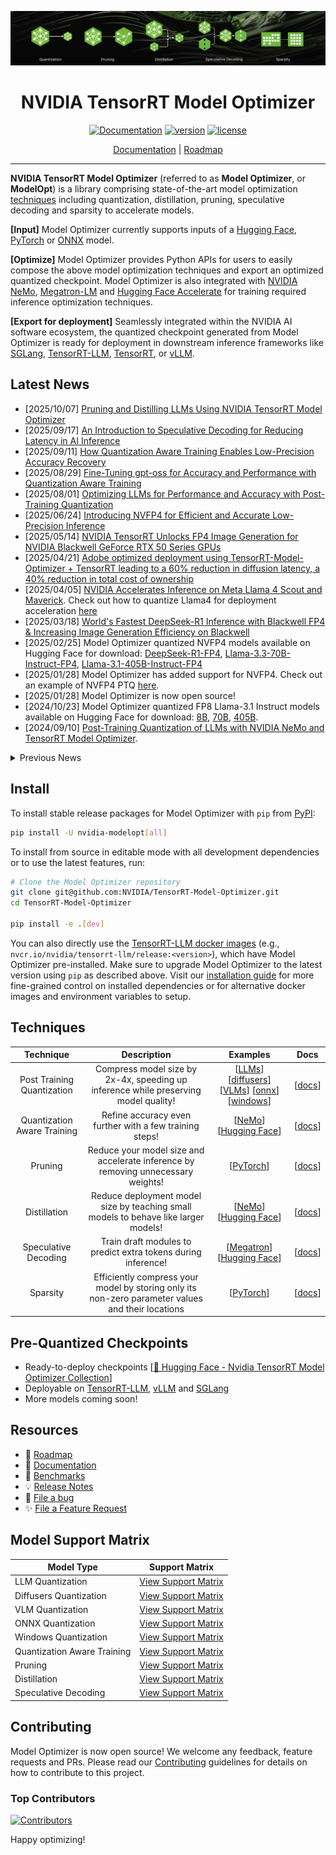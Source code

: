 <div align="center">

![Banner image](docs/source/assets/model-optimizer-banner.png)

# NVIDIA TensorRT Model Optimizer

[![Documentation](https://img.shields.io/badge/Documentation-latest-brightgreen.svg?style=flat)](https://nvidia.github.io/TensorRT-Model-Optimizer)
[![version](https://img.shields.io/pypi/v/nvidia-modelopt?label=Release)](https://pypi.org/project/nvidia-modelopt/)
[![license](https://img.shields.io/badge/License-Apache%202.0-blue)](./LICENSE)

[Documentation](https://nvidia.github.io/TensorRT-Model-Optimizer) |
[Roadmap](https://github.com/NVIDIA/TensorRT-Model-Optimizer/issues/146)

</div>

______________________________________________________________________

**NVIDIA TensorRT Model Optimizer** (referred to as **Model Optimizer**, or **ModelOpt**) is a library comprising state-of-the-art model optimization [techniques](#techniques) including quantization, distillation, pruning, speculative decoding and sparsity to accelerate models.

**[Input]** Model Optimizer currently supports inputs of a [Hugging Face](https://huggingface.co/), [PyTorch](https://github.com/pytorch/pytorch) or [ONNX](https://github.com/onnx/onnx) model.

**[Optimize]** Model Optimizer provides Python APIs for users to easily compose the above model optimization techniques and export an optimized quantized checkpoint.
Model Optimizer is also integrated with [NVIDIA NeMo](https://github.com/NVIDIA-NeMo/NeMo), [Megatron-LM](https://github.com/NVIDIA/Megatron-LM) and [Hugging Face Accelerate](https://github.com/huggingface/accelerate) for training required inference optimization techniques.

**[Export for deployment]** Seamlessly integrated within the NVIDIA AI software ecosystem, the quantized checkpoint generated from Model Optimizer is ready for deployment in downstream inference frameworks like [SGLang](https://github.com/sgl-project/sglang), [TensorRT-LLM](https://github.com/NVIDIA/TensorRT-LLM/tree/main/examples/quantization), [TensorRT](https://github.com/NVIDIA/TensorRT), or [vLLM](https://github.com/vllm-project/vllm).

## Latest News

- [2025/10/07] [Pruning and Distilling LLMs Using NVIDIA TensorRT Model Optimizer](https://developer.nvidia.com/blog/pruning-and-distilling-llms-using-nvidia-tensorrt-model-optimizer/)
- [2025/09/17] [An Introduction to Speculative Decoding for Reducing Latency in AI Inference](https://developer.nvidia.com/blog/an-introduction-to-speculative-decoding-for-reducing-latency-in-ai-inference/)
- [2025/09/11] [How Quantization Aware Training Enables Low-Precision Accuracy Recovery](https://developer.nvidia.com/blog/how-quantization-aware-training-enables-low-precision-accuracy-recovery/)
- [2025/08/29] [Fine-Tuning gpt-oss for Accuracy and Performance with Quantization Aware Training](https://developer.nvidia.com/blog/fine-tuning-gpt-oss-for-accuracy-and-performance-with-quantization-aware-training/)
- [2025/08/01] [Optimizing LLMs for Performance and Accuracy with Post-Training Quantization](https://developer.nvidia.com/blog/optimizing-llms-for-performance-and-accuracy-with-post-training-quantization/)
- [2025/06/24] [Introducing NVFP4 for Efficient and Accurate Low-Precision Inference](https://developer.nvidia.com/blog/introducing-nvfp4-for-efficient-and-accurate-low-precision-inference/)
- [2025/05/14] [NVIDIA TensorRT Unlocks FP4 Image Generation for NVIDIA Blackwell GeForce RTX 50 Series GPUs](https://developer.nvidia.com/blog/nvidia-tensorrt-unlocks-fp4-image-generation-for-nvidia-blackwell-geforce-rtx-50-series-gpus/)
- [2025/04/21] [Adobe optimized deployment using TensorRT-Model-Optimizer + TensorRT leading to a 60% reduction in diffusion latency, a 40% reduction in total cost of ownership](https://developer.nvidia.com/blog/optimizing-transformer-based-diffusion-models-for-video-generation-with-nvidia-tensorrt/)
- [2025/04/05] [NVIDIA Accelerates Inference on Meta Llama 4 Scout and Maverick](https://developer.nvidia.com/blog/nvidia-accelerates-inference-on-meta-llama-4-scout-and-maverick/). Check out how to quantize Llama4 for deployment acceleration [here](./examples/llm_ptq/README.md#llama-4)
- [2025/03/18] [World's Fastest DeepSeek-R1 Inference with Blackwell FP4 & Increasing Image Generation Efficiency on Blackwell](https://developer.nvidia.com/blog/nvidia-blackwell-delivers-world-record-deepseek-r1-inference-performance/)
- [2025/02/25] Model Optimizer quantized NVFP4 models available on Hugging Face for download: [DeepSeek-R1-FP4](https://huggingface.co/nvidia/DeepSeek-R1-FP4), [Llama-3.3-70B-Instruct-FP4](https://huggingface.co/nvidia/Llama-3.3-70B-Instruct-FP4), [Llama-3.1-405B-Instruct-FP4](https://huggingface.co/nvidia/Llama-3.1-405B-Instruct-FP4)
- [2025/01/28] Model Optimizer has added support for NVFP4. Check out an example of NVFP4 PTQ [here](./examples/llm_ptq/README.md#model-quantization-and-trt-llm-conversion).
- [2025/01/28] Model Optimizer is now open source!
- [2024/10/23] Model Optimizer quantized FP8 Llama-3.1 Instruct models available on Hugging Face for download: [8B](https://huggingface.co/nvidia/Llama-3.1-8B-Instruct-FP8), [70B](https://huggingface.co/nvidia/Llama-3.1-70B-Instruct-FP8), [405B](https://huggingface.co/nvidia/Llama-3.1-405B-Instruct-FP8).
- [2024/09/10] [Post-Training Quantization of LLMs with NVIDIA NeMo and TensorRT Model Optimizer](https://developer.nvidia.com/blog/post-training-quantization-of-llms-with-nvidia-nemo-and-nvidia-tensorrt-model-optimizer/).

<details close>
<summary>Previous News</summary>

- [2024/08/28] [Boosting Llama 3.1 405B Performance up to 44% with TensorRT Model Optimizer on NVIDIA H200 GPUs](https://developer.nvidia.com/blog/boosting-llama-3-1-405b-performance-by-up-to-44-with-nvidia-tensorrt-model-optimizer-on-nvidia-h200-gpus/)
- [2024/08/28] [Up to 1.9X Higher Llama 3.1 Performance with Medusa](https://developer.nvidia.com/blog/low-latency-inference-chapter-1-up-to-1-9x-higher-llama-3-1-performance-with-medusa-on-nvidia-hgx-h200-with-nvlink-switch/)
- [2024/08/15] New features in recent releases: [Cache Diffusion](https://github.com/NVIDIA/TensorRT-Model-Optimizer/tree/main/examples/diffusers/cache_diffusion), [QLoRA workflow with NVIDIA NeMo](https://docs.nvidia.com/nemo-framework/user-guide/24.09/sft_peft/qlora.html), and more. Check out [our blog](https://developer.nvidia.com/blog/nvidia-tensorrt-model-optimizer-v0-15-boosts-inference-performance-and-expands-model-support/) for details.
- [2024/06/03] Model Optimizer now has an experimental feature to deploy to vLLM as part of our effort to support popular deployment frameworks. Check out the workflow [here](./examples/llm_ptq/README.md#deploy-fp8-quantized-model-using-vllm)
- [2024/05/08] [Announcement: Model Optimizer Now Formally Available to Further Accelerate GenAI Inference Performance](https://developer.nvidia.com/blog/accelerate-generative-ai-inference-performance-with-nvidia-tensorrt-model-optimizer-now-publicly-available/)
- [2024/03/27] [Model Optimizer supercharges TensorRT-LLM to set MLPerf LLM inference records](https://developer.nvidia.com/blog/nvidia-h200-tensor-core-gpus-and-nvidia-tensorrt-llm-set-mlperf-llm-inference-records/)
- [2024/03/18] [GTC Session: Optimize Generative AI Inference with Quantization in TensorRT-LLM and TensorRT](https://www.nvidia.com/en-us/on-demand/session/gtc24-s63213/)
- [2024/03/07] [Model Optimizer's 8-bit Post-Training Quantization enables TensorRT to accelerate Stable Diffusion to nearly 2x faster](https://developer.nvidia.com/blog/tensorrt-accelerates-stable-diffusion-nearly-2x-faster-with-8-bit-post-training-quantization/)
- [2024/02/01] [Speed up inference with Model Optimizer quantization techniques in TRT-LLM](https://github.com/NVIDIA/TensorRT-LLM/blob/main/docs/source/blogs/quantization-in-TRT-LLM.md)

</details>

## Install

To install stable release packages for Model Optimizer with `pip` from [PyPI](https://pypi.org/project/nvidia-modelopt/):

```bash
pip install -U nvidia-modelopt[all]
```

To install from source in editable mode with all development dependencies or to use the latest features, run:

```bash
# Clone the Model Optimizer repository
git clone git@github.com:NVIDIA/TensorRT-Model-Optimizer.git
cd TensorRT-Model-Optimizer

pip install -e .[dev]
```

You can also directly use the [TensorRT-LLM docker images](https://catalog.ngc.nvidia.com/orgs/nvidia/teams/tensorrt-llm/containers/release/tags)
(e.g., `nvcr.io/nvidia/tensorrt-llm/release:<version>`), which have Model Optimizer pre-installed.
Make sure to upgrade Model Optimizer to the latest version using ``pip`` as described above.
Visit our [installation guide](https://nvidia.github.io/TensorRT-Model-Optimizer/getting_started/2_installation.html) for
more fine-grained control on installed dependencies or for alternative docker images and environment variables to setup.

## Techniques

<div align="center">

| **Technique** | **Description** | **Examples** | **Docs** |
| :------------: | :------------: | :------------: | :------------: |
| Post Training Quantization | Compress model size by 2x-4x, speeding up inference while preserving model quality! | \[[LLMs](./examples/llm_ptq/)\] \[[diffusers](./examples/diffusers/)\] \[[VLMs](./examples/vlm_ptq/)\] \[[onnx](./examples/onnx_ptq/)\] \[[windows](./examples/windows/)\] | \[[docs](https://nvidia.github.io/TensorRT-Model-Optimizer/guides/1_quantization.html)\] |
| Quantization Aware Training | Refine accuracy even further with a few training steps! | \[[NeMo](./examples/llm_qat#nemo-qatqad-simplified-flow-example)\] \[[Hugging Face](./examples/llm_qat/)\] | \[[docs](https://nvidia.github.io/TensorRT-Model-Optimizer/guides/1_quantization.html)\] |
| Pruning | Reduce your model size and accelerate inference by removing unnecessary weights! | \[[PyTorch](./examples/pruning/)\] | \[[docs](https://nvidia.github.io/TensorRT-Model-Optimizer/guides/3_pruning.html)\] |
| Distillation | Reduce deployment model size by teaching small models to behave like larger models! | \[[NeMo](./examples/llm_distill#knowledge-distillation-kd-for-nvidia-nemo-models)\] \[[Hugging Face](./examples/llm_distill/)\] | \[[docs](https://nvidia.github.io/TensorRT-Model-Optimizer/guides/4_distillation.html)\] |
| Speculative Decoding | Train draft modules to predict extra tokens during inference! | \[[Megatron](./examples/speculative_decoding#mlm-example)\] \[[Hugging Face](./examples/speculative_decoding/)\] | \[[docs](https://nvidia.github.io/TensorRT-Model-Optimizer/guides/5_speculative_decoding.html)\] |
| Sparsity | Efficiently compress your model by storing only its non-zero parameter values and their locations | \[[PyTorch](./examples/llm_sparsity/)\] | \[[docs](https://nvidia.github.io/TensorRT-Model-Optimizer/guides/6_sparsity.html)\] |

</div>

## Pre-Quantized Checkpoints

- Ready-to-deploy checkpoints \[[🤗 Hugging Face - Nvidia TensorRT Model Optimizer Collection](https://huggingface.co/collections/nvidia/model-optimizer-66aa84f7966b3150262481a4)\]
- Deployable on [TensorRT-LLM](https://github.com/NVIDIA/TensorRT-LLM), [vLLM](https://github.com/vllm-project/vllm) and [SGLang](https://github.com/sgl-project/sglang)
- More models coming soon!

## Resources

- 📅 [Roadmap](https://github.com/NVIDIA/TensorRT-Model-Optimizer/issues/146)
- 📖 [Documentation](https://nvidia.github.io/TensorRT-Model-Optimizer)
- 🎯 [Benchmarks](./examples/benchmark.md)
- 💡 [Release Notes](https://nvidia.github.io/TensorRT-Model-Optimizer/reference/0_changelog.html)
- 🐛 [File a bug](https://github.com/NVIDIA/TensorRT-Model-Optimizer/issues/new?template=1_bug_report.md)
- ✨ [File a Feature Request](https://github.com/NVIDIA/TensorRT-Model-Optimizer/issues/new?template=2_feature_request.md)

## Model Support Matrix

| Model Type | Support Matrix |
|------------|----------------|
| LLM Quantization | [View Support Matrix](./examples/llm_ptq/README.md#support-matrix) |
| Diffusers Quantization | [View Support Matrix](./examples/diffusers/README.md#support-matrix) |
| VLM Quantization | [View Support Matrix](./examples/vlm_ptq/README.md#support-matrix) |
| ONNX Quantization | [View Support Matrix](./examples/onnx_ptq/README.md#onnx-export-supported-llm-models) |
| Windows Quantization | [View Support Matrix](./examples/windows/README.md#support-matrix) |
| Quantization Aware Training | [View Support Matrix](./examples/llm_qat/README.md#support-matrix) |
| Pruning | [View Support Matrix](./examples/pruning/README.md#support-matrix) |
| Distillation | [View Support Matrix](./examples/llm_distill/README.md#support-matrix) |
| Speculative Decoding | [View Support Matrix](./examples/speculative_decoding/README.md#support-matrix) |

## Contributing

Model Optimizer is now open source! We welcome any feedback, feature requests and PRs.
Please read our [Contributing](./CONTRIBUTING.md) guidelines for details on how to contribute to this project.

### Top Contributors

[![Contributors](https://contrib.rocks/image?repo=NVIDIA/TensorRT-Model-Optimizer)](https://github.com/NVIDIA/TensorRT-Model-Optimizer/graphs/contributors)

Happy optimizing!
